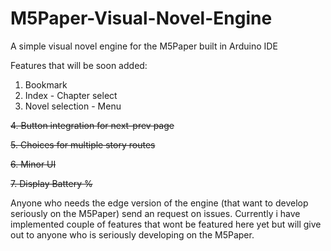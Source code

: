 # M5Paper-Visual-Novel-Engine
A simple visual novel engine for the M5Paper built in Arduino IDE


Features that will be soon added:

  1. Bookmark
  2. Index - Chapter select
  3. Novel selection - Menu
  
 ~~4. Button integration for next-prev page~~
 
 ~~5. Choices for multiple story routes~~
 
 ~~6. Minor UI~~
 
 ~~7. Display Battery %~~
 
Anyone who needs the edge version of the engine (that want to develop seriously on the M5Paper) send an request on issues. Currently i have implemented couple of features that wont be featured here yet but will give out to anyone who is seriously developing on the M5Paper. 
